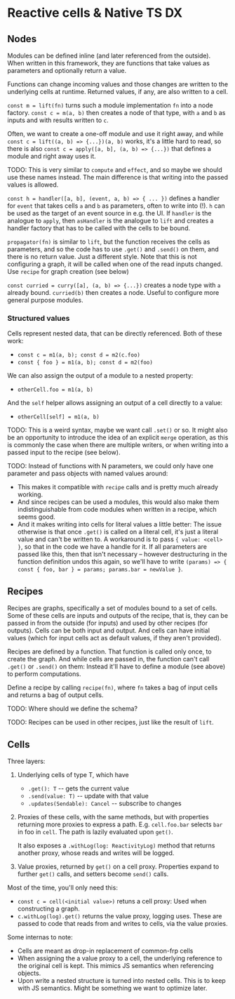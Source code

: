 # Reactive cells & Native TS DX

## Nodes

Modules can be defined inline (and later referenced from the outside). When
written in this framework, they are functions that take values as parameters and
optionally return a value.

Functions can change incoming values and those changes are written to the
underlying cells at runtime. Returned values, if any, are also written to a
cell.

`const m = lift(fn)` turns such a module implementation `fn` into a node
factory. `const c = m(a, b)` then creates a node of that type, with `a` and `b`
as inputs and with results written to `c`.

Often, we want to create a one-off module and use it right away, and while
`const c = lift((a, b) => {...})(a, b)` works, it's a little hard to read, so
there is also `const c = apply([a, b], (a, b) => {...})` that defines a module
and right away uses it.

TODO: This is very similar to `compute` and `effect`, and so maybe we should use
these names instead. The main difference is that writing into the passed values
is allowed.

`const h = handler([a, b], (event, a, b) => { ... })` defines a handler for
`event` that takes cells `a` and `b` as parameters, often to write into (!). `h`
can be used as the target of an event source in e.g. the UI. If `handler` is the
analogue to `apply`, then `asHandler` is the analogue to `lift` and creates a
handler factory that has to be called with the cells to be bound.

`propagator(fn)` is similar to `lift`, but the function receives the cells as
parameters, and so the code has to use `.get()` and `.send()` on them, and there
is no return value. Just a different style. Note that this is not configuring a
graph, it will be called when one of the read inputs changed. Use `recipe` for
graph creation (see below)

`const curried = curry([a], (a, b) => {...})` creates a node type with `a`
already bound. `curried(b)` then creates a node. Useful to configure more
general purpose modules.

### Structured values

Cells represent nested data, that can be directly referenced. Both of these
work:

- `const c = m1(a, b); const d = m2(c.foo)`
- `const { foo } = m1(a, b); const d = m2(foo)`

We can also assign the output of a module to a nested property:

- `otherCell.foo = m1(a, b)`

And the `self` helper allows assigning an output of a cell directly to a value:

- `otherCell[self] = m1(a, b)`

TODO: This is a weird syntax, maybe we want call `.set()` or so. It might also
be an opportunity to introduce the idea of an explicit `merge` operation, as
this is commonly the case when there are multiple writers, or when writing into
a passed input to the recipe (see below).

TODO: Instead of functions with N parameters, we could only have one parameter
and pass objects with named values around:

- This makes it compatible with `recipe` calls and is pretty much already
  working.
- And since recipes can be used a modules, this would also make them
  indistinguishable from code modules when written in a recipe, which seems
  good.
- And it makes writing into cells for literal values a little better: The issue
  otherwise is that once `.get()` is called on a literal cell, it's just a
  literal value and can't be written to. A workaround is to pass `{ value:
<cell> }`, so that in the code we have a handle for it. If all parameters are
  passed like this, then that isn't necessary – however destructuring in the
  function definition undos this again, so we'll have to write `(params) => {
  const { foo, bar } = params; params.bar = newValue }`.

## Recipes

Recipes are graphs, specifically a set of modules bound to a set of cells. Some
of these cells are inputs and outputs of the recipe, that is, they can be passed
in from the outside (for inputs) and used by other recipes (for outputs). Cells
can be both input and output. And cells can have initial values (which for input
cells act as default values, if they aren't provided).

Recipes are defined by a function. That function is called only once, to create
the graph. And while cells are passed in, the function can't call `.get()` or
`.send()` on them: Instead it'll have to define a module (see above) to perform
computations.

Define a recipe by calling `recipe(fn)`, where `fn` takes a bag of input cells
and returns a bag of output cells.

TODO: Where should we define the schema?

TODO: Recipes can be used in other recipes, just like the result of `lift`.

## Cells

Three layers:

1. Underlying cells of type T, which have

   - `.get(): T` -- gets the current value
   - `.send(value: T)` -- update with that value
   - `.updates(Sendable): Cancel` -- subscribe to changes

2. Proxies of these cells, with the same methods, but with properties returning
   more proxies to express a path. E.g. `cell.foo.bar` selects `bar` in foo in
   `cell`. The path is lazily evaluated upon `get()`.

   It also exposes a `.withLog(log: ReactivityLog)` method that returns another
   proxy, whose reads and writes will be logged.

3. Value proxies, returned by `get()` on a cell proxy. Properties expand to
   further `get()` calls, and setters become `send()` calls.

Most of the time, you'll only need this:

- `const c = cell(<initial value>)` retuns a cell proxy: Used when constructing
  a graph.
- `c.withLog(log).get()` returns the value proxy, logging uses. These are passed
  to code that reads from and writes to cells, via the value proxies.

Some internas to note:

- Cells are meant as drop-in replacement of common-frp cells
- When assigning the a value proxy to a cell, the underlying reference to the
  original cell is kept. This mimics JS semantics when referencing objects.
- Upon write a nested structure is turned into nested cells. This is to keep
  with JS semantics. Might be something we want to optimize later.

